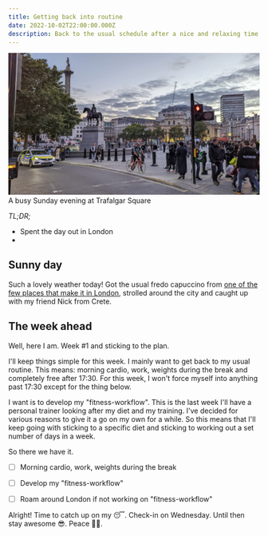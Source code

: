 ```yaml
---
title: Getting back into routine
date: 2022-10-02T22:00:00.000Z
description: Back to the usual schedule after a nice and relaxing time
---
```

![Trafalgar square in London](london.jpg)
<span class="caption">A busy Sunday evening at Trafalgar Square</span>

_TL;DR;_

* Spent the day out in London
*

## Sunny day

Such a lovely weather today! Got the usual fredo capuccino from [one of the few places that make it in London](https://carpoworld.com), strolled around the city and caught up with my friend Nick from Crete.

## The week ahead

Well, here I am. Week #1 and sticking to the plan.

I'll keep things simple for this week. I mainly want to get back to my usual routine. This means: morning cardio, work, weights during the break and completely free after 17:30. For this week, I won't force myself into anything past 17:30 except for the thing below.

I want is to develop my "fitness-workflow". This is the last week I'll have a personal trainer looking after my diet and my training. I've decided for various reasons to give it a go on my own for a while. So this means that I'll keep going with sticking to a specific diet and sticking to working out a set number of days in a week.

So there we have it.

* [ ]  Morning cardio, work, weights during the break
* [ ]  Develop my "fitness-workflow"
* [ ]  Roam around London if not working on "fitness-workflow"


Alright! Time to catch up on my 😴. Check-in on Wednesday. Until then stay awesome 😎. Peace ✌🏻.
